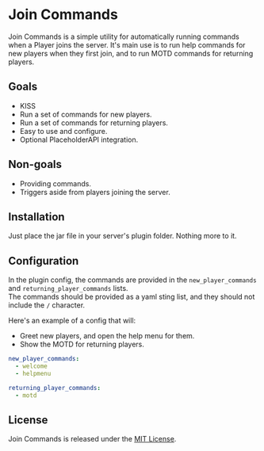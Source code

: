 # Join Commands

Join Commands is a simple utility for automatically running commands when a Player joins the server.  It's main use is
to run help commands for new players when they first join, and to run MOTD commands for returning players.

## Goals

- KISS
- Run a set of commands for new players.
- Run a set of commands for returning players.
- Easy to use and configure.
- Optional PlaceholderAPI integration.

## Non-goals

- Providing commands.
- Triggers aside from players joining the server.

## Installation

Just place the jar file in your server's plugin folder.  Nothing more to it.

## Configuration

In the plugin config, the commands are provided in the `new_player_commands` and `returning_player_commands` lists.  
The commands should be provided as a yaml sting list, and they should not include the `/` character.

Here's an example of a config that will:

- Greet new players, and open the help menu for them.
- Show the MOTD for returning players.

```yaml
new_player_commands:
  - welcome
  - helpmenu

returning_player_commands:
  - motd
```

## License

Join Commands is released under the [MIT License](LICENSE).
